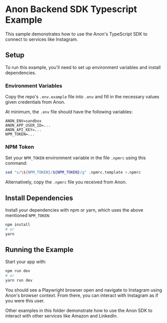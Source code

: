 # Anon Backend SDK Typescript Example

This sample demonstrates how to use the Anon's TypeScript SDK to connect to services like Instagram.

## Setup

To run this example, you'll need to set up environment variables and install dependencies.

### Environment Variables

Copy the repo's `.env.example` file into `.env` and fill in the necessary values given credentials from Anon.

At minimum, the `.env` file should have the following variables:

```
ANON_ENV=sandbox
ANON_APP_USER_ID=...
ANON_API_KEY=...
NPM_TOKEN=...
```

### NPM Token

Set your `NPM_TOKEN` environment variable in the file `.npmrc` using this command:

```sh
sed "s/\${NPM_TOKEN}/${NPM_TOKEN}/g" .npmrc.template >.npmrc
```

Alternatively, copy the `.npmrc` file you received from Anon.

## Install Dependencies

Install your dependencies with npm or yarn, which uses the above mentioned `NPM_TOKEN`:

```sh
npm install
# or
yarn
```

## Running the Example

Start your app with:

```sh
npm run dev
# or
yarn run dev
```

You should see a Playwright browser open and navigate to Instagram using Anon's browser context. From there, you can interact with Instagram as if you were this user.

Other examples in this folder demonstrate how to use the Anon SDK to interact with other services like Amazon and LinkedIn.
